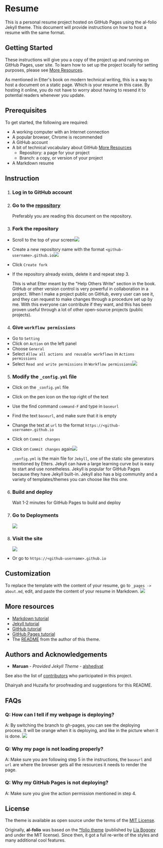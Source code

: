 # Resume

This is a personal resume project hosted on GitHub Pages using the al-folio Jekyll theme. This document will provide instructions on how to host a resume with the same format.

## Getting Started

These instructions will give you a copy of the project up and running on
GitHub Pages, user site. To learn how to set up the project locally for setting purposes, please see [More Resources](#resources).

As mentioned in Etter's book on modern technical writing, this is a way to host a document on a static page. Which is your resume in this case. By hosting it online, you do not have to worry about having to resend it to potential readers whenever you update.

## Prerequisites

To get started, the following are required:

- A working computer with an Internet connection
- A popular browser, Chrome is recommended
- A GitHub account
- A bit of technical vocabulary about GitHub [More Resources](#resources)
   - Repository: a page for your project
   - Branch: a copy, or version of your project
- A Markdown resume

## Instruction

1) ### Log in to GitHub account
2) ### Go to the [repository](https://github.com/MinhPhan23/MinhPhan23.github.io)
   Preferably you are reading this document on the repository. 
3) ### Fork the repository
- Scroll to the top of your screen![](InstrImg/ScrollUp.gif)
- Create a new repository name with the format `<github-username>.github.io`![](InstrImg/fork.png)
- Click `Create fork`
- If the repository already exists, delete it and repeat step 3.
  
  This is what Etter meant by the "Help Others Write" section in the book. GitHub or other version control is very powerful in collaboration in a project. When I make a project public on GitHub, every user can see it, and they can request to make changes through a procedure set up by me. With this everyone can contribute if they want, and this has been proven useful through a lot of other open-source projects (public projects).

4) ### Give `workflow permissions`
- Go to `Setting`
- Click on `Action` on the left panel
- Choose `General`
- Select `Allow all actions and reusable workflows` in `Actions permissions`
- Select `Read and write permissions` in `Workflow permissions`![](InstrImg/ActionPerm.gif)
 
5) ### Modify the `_config.yml` file
- Click on the `_config.yml` file
- Click on the pen icon on the top right of the text
- Use the find command `command-F` and type in `baseurl`
- Find the text `baseurl`, and make sure that it is empty
- Change the text at `url` to the format `https://<github-username>.github.io`
- Click on `Commit changes`
- Click on `Commit changes` again![](InstrImg/changeConfig.gif) 

   `_config.yml` is the main file for `Jekyll`, one of the static site generators mentioned by Etters. Jekyll can have a large learning curve but is easy to start and use nonetheless. Jekyll is popular for GitHub Pages because they have Jekyll built-in. Jekyll also has a big community and a variety of templates/themes you can choose like this one.

6) ### Build and deploy
   Wait 1-2 minutes for GitHub Pages to build and deploy

7) ### Go to Deployments
   ![](InstrImg/Deployment1.png)

8) ### Visit the site 
   ![](InstrImg/Deployment2.png)  
- Or go to `https://<github-username>.github.io`

## Customization

To replace the template with the content of your resume, go to `_pages -> about.md`, edit, and paste the content of your resume in Markdown.
![](InstrImg/customize.png)

<a id="resources"></a>
## More resources

- [Markdown tutorial](https://www.markdowntutorial.com/)
- [Jekyll tutorial](https://www.taniarascia.com/make-a-static-website-with-jekyll/)
- [GitHub tutorial](https://docs.github.com/en/get-started/start-your-journey/hello-world)
- [GitHub Pages tutorial](https://docs.github.com/en/pages/quickstart)
- The [README](https://github.com/alshedivat/al-folio/blob/master/README.md) from the author of this theme.

## Authors and Acknowledgements

- **Maruan** - *Provided Jekyll Theme* - [alshedivat](https://github.com/alshedivat)

See also the list of
[contributors](https://github.com/alshedivat/al-folio/graphs/contributors)
who participated in this project.

Dhairyah and Huzaifa for proofreading and suggestions for this README.

## FAQs

### Q: How can I tell if my webpage is deploying?

A: By switching the branch to gh-pages, you can see the deploying process. It will be orange when it is deploying, and like in the picture when it is done.
![](InstrImg/deploy.png)

### Q: Why my page is not loading properly?

A: Make sure you are following step 5 in the instructions, the `baseurl` and `url` are where the browser gets all the resources it needs to render the page.

### Q: Why my GitHub Pages is not deploying?

A: Make sure you give the action permission mentioned in step 4.

## License

The theme is available as open source under the terms of the [MIT License](https://github.com/alshedivat/al-folio/blob/master/LICENSE).

Originally, **al-folio** was based on the [\*folio theme](https://github.com/bogoli/-folio) (published by [Lia Bogoev](https://liabogoev.com) and under the MIT license). Since then, it got a full re-write of the styles and many additional cool features.
